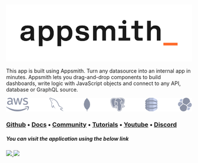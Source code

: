 ![](https://raw.githubusercontent.com/appsmithorg/appsmith/release/static/appsmith_logo_primary.png)

This app is built using Appsmith. Turn any datasource into an internal app in minutes. Appsmith lets you drag-and-drop components to build dashboards, write logic with JavaScript objects and connect to any API, database or GraphQL source.

![](https://raw.githubusercontent.com/appsmithorg/appsmith/release/static/images/integrations.png)

### [Github](https://github.com/appsmithorg/appsmith) • [Docs](https://docs.appsmith.com/?utm_source=github&utm_medium=social&utm_content=appsmith_docs&utm_campaign=null&utm_term=appsmith_docs) • [Community](https://community.appsmith.com/) • [Tutorials](https://github.com/appsmithorg/appsmith/tree/update/readme#tutorials) • [Youtube](https://www.youtube.com/appsmith) • [Discord](https://discord.gg/rBTTVJp)

##### You can visit the application using the below link

###### [![](https://assets.appsmith.com/git-sync/Buttons.svg) ](http://ec2-13-235-91-14.ap-south-1.compute.amazonaws.com/applications/63fc571bdae7a7260f6cef00/pages/63fc571bdae7a7260f6cef03) [![](https://assets.appsmith.com/git-sync/Buttons2.svg)](http://ec2-13-235-91-14.ap-south-1.compute.amazonaws.com/applications/63fc571bdae7a7260f6cef00/pages/63fc571bdae7a7260f6cef03/edit)
